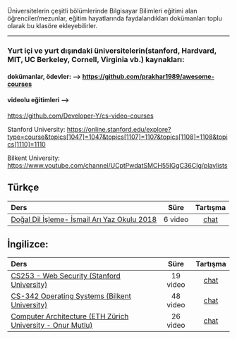 Üniversitelerin çeşitli bölümlerinde Bilgisayar Bilimleri eğitimi alan öğrenciler/mezunlar, eğitim hayatlarında faydalandıkları dokümanları toplu olarak bu klasöre ekleyebilirler.

-----------------------------

### Yurt içi ve yurt dışındaki üniversitelerin(stanford, Hardvard, MIT, UC Berkeley, Cornell, Virginia vb.)  kaynakları:

#### dokümanlar, ödevler: --> https://github.com/prakhar1989/awesome-courses

#### videolu eğitimleri --> 
https://github.com/Developer-Y/cs-video-courses 

Stanford University: https://online.stanford.edu/explore?type=course&topics[1047]=1047&topics[1107]=1107&topics[1108]=1108&topics[1110]=1110

Bilkent University: https://www.youtube.com/channel/UCptPwdatSMCH55IGgC36CIg/playlists

## Türkçe

Ders | Süre  |  Tartışma
:-- | :--: |   :--:
[Doğal Dil İşleme- İsmail Arı Yaz Okulu 2018](https://www.youtube.com/watch?v=CzIUICJXAjY&list=PLMGWwuh6-mEe57iOtf1uo5DgZB288l0CQ) | 6 video |  [chat](https://discord.gg/BcqMBxPBME)

## İngilizce:

Ders | Süre  |  Tartışma
:-- | :--: |   :--:
[CS253 - Web Security (Stanford University)](https://www.youtube.com/watch?v=5JJrJGZ_LjM&list=PL1y1iaEtjSYiiSGVlL1cHsXN_kvJOOhu-) | 19 video |  [chat](https://discord.gg/BcqMBxPBME)
[CS-342 Operating Systems (Bilkent University)](https://www.youtube.com/watch?v=9ci5g49nfdE&list=PLhwVAYxlh5dsX6aOfVMZXS8MwKwBmwVM6) | 48 video |  [chat](https://discord.gg/BcqMBxPBME)
[Computer Architecture (ETH Zürich University - Onur Mutlu)](https://www.youtube.com/watch?v=4yfkM_5EFgo&list=PL5PHm2jkkXmiSGtFXE8IKRQyIZ1wNFknx) | 26 video |  [chat](https://discord.gg/BcqMBxPBME)


